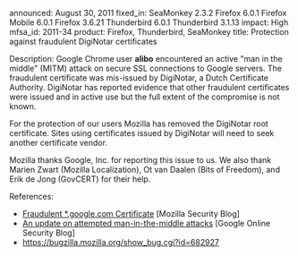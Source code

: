 announced: August 30, 2011
fixed_in: SeaMonkey 2.3.2
          Firefox 6.0.1
          Firefox Mobile 6.0.1
          Firefox 3.6.21
          Thunderbird 6.0.1
          Thunderbird 3.1.13
impact: High
mfsa_id: 2011-34
product: Firefox, Thunderbird, SeaMonkey
title: Protection against fraudulent DigiNotar certificates

<p><span class="label">Description:</span> Google Chrome user <strong>alibo</strong>
encountered an active "man in the middle" (MITM) attack on secure SSL
connections to Google servers. The fraudulent certificate was mis-issued by
DigiNotar, a Dutch Certificate Authority. DigiNotar has reported evidence
that other fraudulent certificates were issued and in active use but the full
extent of the compromise is not known.</p>

<p>For the protection of our users Mozilla has removed the DigiNotar root
certificate. Sites using certificates issued by DigiNotar will need to
seek another certificate vendor.</p>

<p>Mozilla thanks Google, Inc. for reporting this issue to us. We also
thank Marien Zwart (Mozilla Localization), Ot van Daalen (Bits of Freedom),
and Erik de Jong (GovCERT) for their help. </p>

<p><span class="label">References:</span><br/></p>

  <ul>
    <li><a href="http://blog.mozilla.com/security/2011/08/29/fraudulent-google-com-certificate/">
        Fraudulent *.google.com Certificate</a> [Mozilla Security Blog]</li>
    <li><a href="http://googleonlinesecurity.blogspot.com/2011/08/update-on-attempted-man-in-middle.html">
        An update on attempted man-in-the-middle attacks</a> [Google Online Security Blog]</li>
    <li><a href="https://bugzilla.mozilla.org/show_bug.cgi?id=682927">
        https://bugzilla.mozilla.org/show_bug.cgi?id=682927</a></li>
  </ul>




